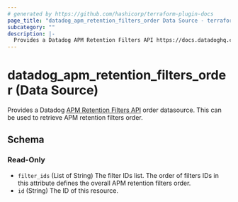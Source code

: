 ```yaml
---
# generated by https://github.com/hashicorp/terraform-plugin-docs
page_title: "datadog_apm_retention_filters_order Data Source - terraform-provider-datadog"
subcategory: ""
description: |-
  Provides a Datadog APM Retention Filters API https://docs.datadoghq.com/api/v2/apm-retention-filters/ order datasource. This can be used to retrieve APM retention filters order.
---
```


# datadog_apm_retention_filters_order (Data Source)

Provides a Datadog [APM Retention Filters API](https://docs.datadoghq.com/api/v2/apm-retention-filters/) order datasource. This can be used to retrieve APM retention filters order.



<!-- schema generated by tfplugindocs -->
## Schema

### Read-Only

- `filter_ids` (List of String) The filter IDs list. The order of filters IDs in this attribute defines the overall APM retention filters order.
- `id` (String) The ID of this resource.
